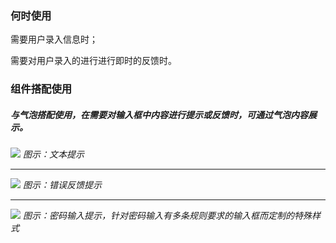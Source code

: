 

### 何时使用

需要用户录入信息时；

需要对用户录入的进行进行即时的反馈时。



### 组件搭配使用


##### 与气泡搭配使用，在需要对输入框中内容进行提示或反馈时，可通过气泡内容展示。

<img src="https://oteam-tdesign-1258344706.cos.ap-guangzhou.myqcloud.com/site/design/%E8%BE%93%E5%85%A5%201.png"/>
<em>图示：文本提示</em>

<hr />

<img src="https://oteam-tdesign-1258344706.cos.ap-guangzhou.myqcloud.com/site/design/%E8%BE%93%E5%85%A5%202.png"/>
<em>图示：错误反馈提示</em>

<hr />

<img src="https://oteam-tdesign-1258344706.cos.ap-guangzhou.myqcloud.com/site/design/%E8%BE%93%E5%85%A5%203.png"/>
<em>图示：密码输入提示，针对密码输入有多条规则要求的输入框而定制的特殊样式</em>






